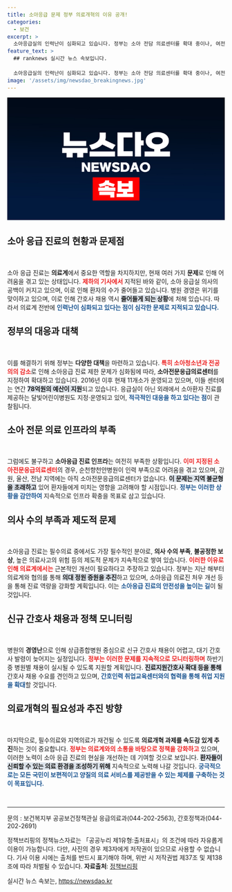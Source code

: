 ```yaml
---
title: 소아응급 문제 정부 의료개혁의 이유 공개!
categories:
  - 보건
excerpt: >
  소아응급실의 인력난이 심화되고 있습니다. 정부는 소아 전담 의료센터를 확대 중이나, 여전히 부족한 현실. 의료계의 위기, 과연 해결책은? 클릭하여 자세히 알아보세요!
feature_text: >
  ## ranknews 실시간 뉴스 속보입니다.

  소아응급실의 인력난이 심화되고 있습니다. 정부는 소아 전담 의료센터를 확대 중이나, 여전히 부족한 현실. 의료계의 위기, 과연 해결책은? 클릭하여 자세히 알아보세요!
image: '/assets/img/newsdao_breakingnews.jpg'
---
```


<p><img src="/assets/img/newsdao_breakingnews.jpg" alt="ranknews 속보" /></p>

<h2 data-ke-size="size26">소아 응급 진료의 현황과 문제점</h2>

<p data-ke-size="size16">&nbsp;</p>

<p>소아 응급 진료는 <b>의료계</b>에서 중요한 역할을 차지하지만, 현재 여러 가지 <b>문제</b>로 인해 어려움을 겪고 있는 상태입니다. <b><span style="color: #ee2323;">제하의 기사에서</span></b> 지적된 바와 같이, 소아 응급실 의사의 공백이 커지고 있으며, 이로 인해 환자의 수가 줄어들고 있습니다. 병원 경영은 위기를 맞이하고 있으며, 이로 인해 간호사 채용 역시 <b><span style="background-color: #21538527;">줄어들게 되는 상황</span></b>에 처해 있습니다. 따라서 의료계 전반에 <b><span style="color: #1a5490;">인력난이 심화되고 있다는 점이 심각한 문제로 지적되고 있습니다.</span></b></p>

<h2 data-ke-size="size26">정부의 대응과 대책</h2>

<p data-ke-size="size16">&nbsp;</p>

<p>이를 해결하기 위해 정부는 <b>다양한 대책</b>을 마련하고 있습니다. <b><span style="color: #ee2323;">특히 소아청소년과 전공의의 감소</span></b>로 인해 소아응급 진료 제한 문제가 심화됨에 따라, <b>소아전문응급의료센터</b>를 지정하여 확대하고 있습니다. 2016년 이후 현재 11개소가 운영되고 있으며, 이들 센터에는 연간 <b><span style="background-color: #21538527;">78억원의 예산이 지원</span></b>되고 있습니다. 응급실이 아닌 외래에서 소아환자 진료를 제공하는 달빛어린이병원도 지정·운영되고 있어, <b><span style="color: #1a5490;">적극적인 대응을 하고 있다는 점</span></b>이 관찰됩니다.</p>

<h2 data-ke-size="size26">소아 전문 의료 인프라의 부족</h2>

<p data-ke-size="size16">&nbsp;</p>

<p>그럼에도 불구하고 <b>소아응급 진료 인프라</b>는 여전히 부족한 상황입니다. <b><span style="color: #ee2323;">이미 지정된 소아전문응급의료센터</span></b>의 경우, 순천향천안병원이 인력 부족으로 어려움을 겪고 있으며, 강원, 울산, 전남 지역에는 아직 소아전문응급의료센터가 없습니다. <b><span style="background-color: #21538527;">이 문제는 지역 불균형을 초래하고</span></b> 있어 환자들에게 미치는 영향을 고려해야 할 시점입니다. <b><span style="color: #1a5490;">정부는 이러한 상황을 감안하여</span></b> 지속적으로 인프라 확충을 목표로 삼고 있습니다.</p>

<h2 data-ke-size="size26">의사 수의 부족과 제도적 문제</h2>

<p data-ke-size="size16">&nbsp;</p>

<p>소아응급 진료는 필수의료 중에서도 가장 필수적인 분야로, <b>의사 수의 부족</b>, <b>불공정한 보상</b>, 높은 의료사고의 위험 등의 제도적 문제가 지속적으로 쌓여 있습니다. <b><span style="color: #ee2323;">이러한 이유로 인해 의료계에서는</span></b> 근본적인 개선이 필요하다고 주장하고 있습니다. 정부는 지난 해부터 의료계와 협의를 통해 <b><span style="background-color: #21538527;">의대 정원 증원을 추진</span></b>하고 있으며, 소아응급 의료진 처우 개선 등을 통해 진료 역량을 강화할 계획입니다. 이는 <b><span style="color: #1a5490;">소아응급 진료의 안전성을 높이는 길</span></b>이 될 것입니다.</p>

<h2 data-ke-size="size26">신규 간호사 채용과 정책 모니터링</h2>

<p data-ke-size="size16">&nbsp;</p>

<p>병원의 <b>경영난</b>으로 인해 상급종합병원 중심으로 신규 간호사 채용이 어렵고, 대기 간호사 발령이 늦어지는 실정입니다. <b><span style="color: #ee2323;">정부는 이러한 문제를 지속적으로 모니터링하며</span></b> 하반기 중 병원별 채용이 실시될 수 있도록 지원할 계획입니다. <b><span style="background-color: #21538527;">진료지원간호사 확대 등을 통해</span></b> 간호사 채용 수요를 견인하고 있으며, <b><span style="color: #1a5490;">간호인력 취업교육센터와의 협력을 통해 취업 지원을 확대</span></b>할 것입니다.</p>

<h2 data-ke-size="size26">의료개혁의 필요성과 추진 방향</h2>

<p data-ke-size="size16">&nbsp;</p>

<p>마지막으로, 필수의료와 지역의료가 재건될 수 있도록 <b>의료개혁 과제를 속도감 있게 추진</b>하는 것이 중요합니다. <b><span style="color: #ee2323;">정부는 의료계와의 소통을 바탕으로 정책을 강화하고</span></b> 있으며, 이러한 노력이 소아 응급 진료의 현실을 개선하는 데 기여할 것으로 보입니다. <b><span style="background-color: #21538527;">환자들이 신뢰할 수 있는 의료 환경을 조성하기 위해</span></b> 지속적으로 노력해 나갈 것입니다. <b><span style="color: #1a5490;">궁극적으로는 모든 국민이 보편적이고 양질의 의료 서비스를 제공받을 수 있는 체제를 구축하는 것이 목표입니다.</span></b></p>

<p data-ke-size="size16">&nbsp;</p>

<hr />

<p data-ke-size="size16">문의 : 보건복지부 공공보건정책관실 응급의료과(044-202-2563), 간호정책과(044-202-2691)</p>

<p data-ke-size="size16">정책브리핑의 정책뉴스자료는 「공공누리 제1유형:출처표시」의 조건에 따라 자유롭게 이용이 가능합니다. 다만, 사진의 경우 제3자에게 저작권이 있으므로 사용할 수 없습니다. 기사 이용 시에는 출처를 반드시 표기해야 하며, 위반 시 저작권법 제37조 및 제138조에 따라 처벌될 수 있습니다. <b>자료출처</b>: <a href="https://www.korea.kr">정책브리핑</a></p>
실시간 뉴스 속보는, <a href="https://newsdao.kr" rel="dofollow">https://newsdao.kr</a>


